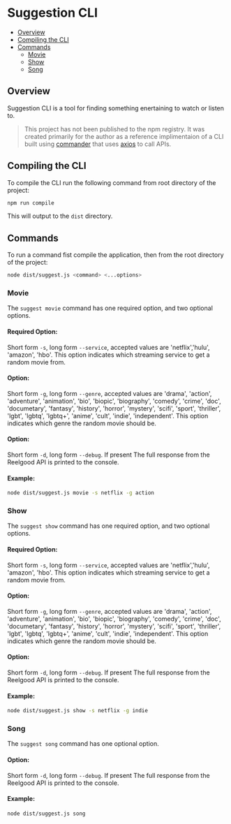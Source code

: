 # Suggestion CLI

* [Overview](#overview)
* [Compiling the CLI](#compiling-the-cli)
* [Commands](#commands)
    * [Movie](#movie)
    * [Show](#show)
    * [Song](#song)

## Overview

Suggestion CLI is a tool for finding something enertaining to watch or listen to.

> This project has not been published to the npm registry. It was created
primarily for the author as a reference implimentaion of a CLI built using
[commander](https://www.npmjs.com/package/commander) that uses 
[axios](https://www.npmjs.com/package/axios) to call APIs.

## Compiling the CLI

To compile the CLI run the following command from root directory of the project:

```bash
npm run compile
```

This will output to the `dist` directory.

## Commands

To run a command fist compile the application, then from the root directory of
the project:
```bash
node dist/suggest.js <command> <...options>
```

### Movie

The `suggest movie` command has one required option, and two optional options.

#### Required Option: 
Short form `-s`, long form `--service`, accepted values are
'netflix','hulu', 'amazon', 'hbo'. This option indicates which streaming
service to get a random movie from.

#### Option:
Short form `-g`, long form `--genre`, accepted values are 'drama', 'action',
'adventure', 'animation', 'bio', 'biopic', 'biography', 'comedy', 'crime',
'doc', 'documetary', 'fantasy', 'history', 'horror', 'mystery', 'scifi',
'sport', 'thriller', 'lgbt', 'lgbtq', 'lgbtq+', 'anime', 'cult', 'indie',
'independent'. This option indicates which genre the random movie should be.

#### Option:
Short form `-d`, long form `--debug`. If present The full response from the
Reelgood API is printed to the console.

#### Example:
```bash
node dist/suggest.js movie -s netflix -g action
```

### Show

The `suggest show` command has one required option, and two optional options.

#### Required Option: 
Short form `-s`, long form `--service`, accepted values are
'netflix','hulu', 'amazon', 'hbo'. This option indicates which streaming
service to get a random movie from.

#### Option:
Short form `-g`, long form `--genre`, accepted values are 'drama', 'action',
'adventure', 'animation', 'bio', 'biopic', 'biography', 'comedy', 'crime',
'doc', 'documetary', 'fantasy', 'history', 'horror', 'mystery', 'scifi',
'sport', 'thriller', 'lgbt', 'lgbtq', 'lgbtq+', 'anime', 'cult', 'indie',
'independent'. This option indicates which genre the random movie should be.

#### Option:
Short form `-d`, long form `--debug`. If present The full response from the
Reelgood API is printed to the console.

#### Example:
```bash
node dist/suggest.js show -s netflix -g indie
```

### Song

The `suggest song` command has one optional option.

#### Option:
Short form `-d`, long form `--debug`. If present The full response from the
Reelgood API is printed to the console.

#### Example:
```bash
node dist/suggest.js song
```
